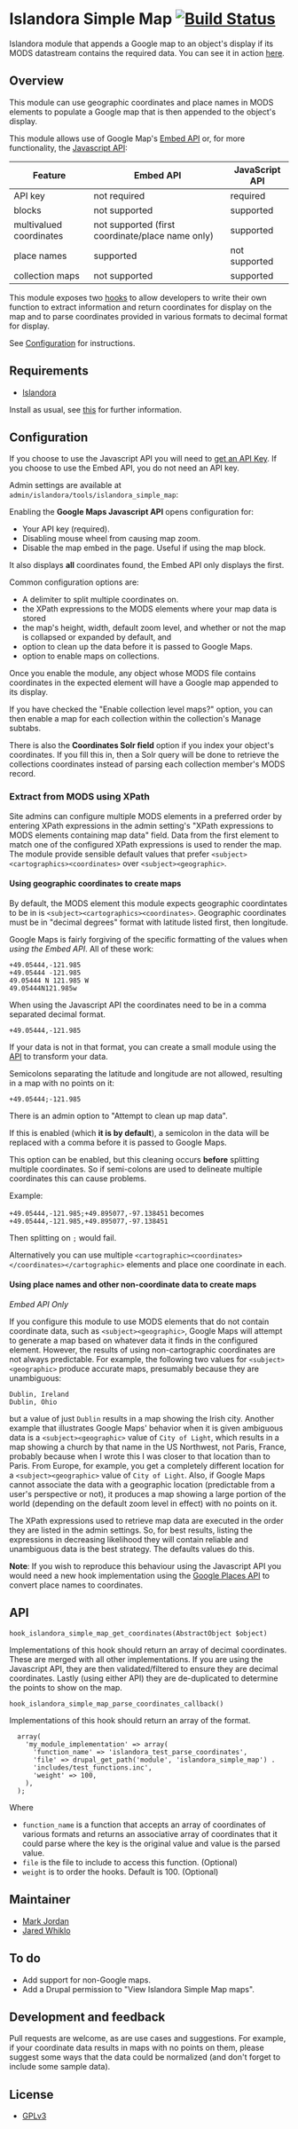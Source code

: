 # Islandora Simple Map [![Build Status](https://travis-ci.org/mjordan/islandora_simple_map.svg?branch=7.x)](https://travis-ci.org/mjordan/islandora_simple_map)

Islandora module that appends a Google map to an object's display if its MODS datastream contains the required data. You can see it in action [here](http://digital.lib.sfu.ca/pfp-980/buffalo-stanley-park-vancouver-bc).

## Overview

This module can use geographic coordinates and place names in MODS elements to populate a Google map that is then appended to the object's display.

This module allows use of Google Map's [Embed API](https://developers.google.com/maps/documentation/embed/) or, for more functionality, the [Javascript API](https://developers.google.com/maps/documentation/javascript/):

Feature | Embed API | JavaScript API
--- | --- | ---
API key | not required | required
blocks | not supported | supported
multivalued coordinates | not supported (first coordinate/place name only) | supported
place names | supported | not supported
collection maps | not supported | supported

This module exposes two [hooks](#api) to allow developers to write their own function to extract information and return coordinates for display on the map
and to parse coordinates provided in various formats to decimal format for display.

See [Configuration](#configuration) for instructions.

## Requirements

* [Islandora](https://github.com/Islandora/islandora)

Install as usual, see [this](https://drupal.org/documentation/install/modules-themes/modules-7) for further information.

## Configuration

If you choose to use the Javascript API you will need to [get an API Key](https://developers.google.com/maps/documentation/javascript/get-api-key). If you choose to use the Embed API, you do not need an API key.

Admin settings are available at `admin/islandora/tools/islandora_simple_map`:

Enabling the **Google Maps Javascript API** opens configuration for:

* Your API key (required).
* Disabling mouse wheel from causing map zoom.
* Disable the map embed in the page. Useful if using the map block.

It also displays **all** coordinates found, the Embed API only displays the first.

Common configuration options are:

* A delimiter to split multiple coordinates on.
* the XPath expressions to the MODS elements where your map data is stored
* the map's height, width, default zoom level, and whether or not the map is collapsed or expanded by default, and
* option to clean up the data before it is passed to Google Maps.
* option to enable maps on collections.

Once you enable the module, any object whose MODS file contains coordinates in the expected element will have a Google map appended to its display.

If you have checked the "Enable collection level maps?" option, you can then enable a map for each collection within the collection's Manage subtabs.

There is also the __Coordinates Solr field__ option if you index your object's coordinates. If you fill this in, then a
Solr query will be done to retrieve the collections coordinates instead of parsing each collection member's MODS record.

### Extract from MODS using XPath

Site admins can configure multiple MODS elements in a preferred order by entering XPath expressions in the admin setting's "XPath expressions to MODS elements containing map data" field. Data from the first element to match one of the configured XPath expressions is used to render the map. The module provide sensible default values that prefer `<subject><cartographics><coordinates>` over `<subject><geographic>`.

#### Using geographic coordinates to create maps

By default, the MODS element this module expects geographic coordintates to be in is `<subject><cartographics><coordinates>`. Geographic coordinates must be in "decimal degrees" format with latitude listed first, then longitude.

Google Maps is fairly forgiving of the specific formatting of the values when _using the Embed API_. All of these work:

```
+49.05444,-121.985
+49.05444 -121.985
49.05444 N 121.985 W
49.05444N121.985w
```

When using the Javascript API the coordinates need to be in a comma separated decimal format. 
```
+49.05444,-121.985
```

If your data is not in that format, you can create a small module using the [API](#api) to transform your data.

Semicolons separating the latitude and longitude are not allowed, resulting in a map with no points on it:

```
+49.05444;-121.985
```

There is an admin option to "Attempt to clean up map data".

If this is enabled (which **it is by default**), a semicolon in the data will be replaced with a comma before it is passed to Google Maps.

This option can be enabled, but this cleaning occurs **before** splitting multiple coordinates. 
So if semi-colons are used to delineate multiple coordinates this can cause problems.

Example:

`+49.05444,-121.985;+49.895077,-97.138451`
becomes
`+49.05444,-121.985,+49.895077,-97.138451`

Then splitting on `;` would fail.

Alternatively you can use multiple `<cartographic><coordinates></coordinates></cartographic>` elements and
place one coordinate in each.

#### Using place names and other non-coordinate data to create maps

_Embed API Only_

If you configure this module to use MODS elements that do not contain coordinate data, such as `<subject><geographic>`, Google Maps will attempt to generate a map based on whatever data it finds in the configured element. However, the results of using non-cartographic coordinates are not always predictable. For example, the following two values for `<subject><geographic>` produce accurate maps, presumably because they are unambiguous:

```
Dublin, Ireland
Dublin, Ohio
```

but a value of just `Dublin` results in a map showing the Irish city. Another example that illustrates Google Maps' behavior when it is given ambiguous data is a `<subject><geographic>` value of `City of Light`, which results in a map showing a church by that name in the US Northwest, not Paris, France, probably because when I wrote this I was closer to that location than to Paris. From Europe, for example, you get a completely different location for a `<subject><geographic>` value of `City of Light`. Also, if Google Maps cannot associate the data with a geographic location (predictable from a user's perspective or not), it produces a map showing a large portion of the world (depending on the default zoom level in effect) with no points on it.

The XPath expressions used to retrieve map data are executed in the order they are listed in the admin settings. So, for best results, listing the expressions in decreasing likelihood they will contain reliable and unambiguous data is the best strategy. The defaults values do this.

**Note**: If you wish to reproduce this behaviour using the Javascript API you would need a new hook implementation using the 
[Google Places API](https://developers.google.com/places/) to convert place names to coordinates.

## API

`hook_islandora_simple_map_get_coordinates(AbstractObject $object)`

Implementations of this hook should return an array of decimal coordinates. 
These are merged with all other implementations. 
If you are using the Javascript API, they are then validated/filtered to ensure they are decimal coordinates.
Lastly (using either API) they are de-duplicated to determine the points to show on the map.

`hook_islandora_simple_map_parse_coordinates_callback()`

Implementations of this hook should return an array of the format.
```
  array(
    'my_module_implementation' => array(
      'function_name' => 'islandora_test_parse_coordinates',
      'file' => drupal_get_path('module', 'islandora_simple_map') .
      'includes/test_functions.inc',
      'weight' => 100,
    ),
  );
```
Where
* `function_name` is a function that accepts an array of coordinates of various formats and returns an associative 
array of coordinates that it could parse where the key is the original value and value is the parsed value.
* `file` is the file to include to access this function. (Optional)
* `weight` is to order the hooks. Default is 100. (Optional) 
## Maintainer

* [Mark Jordan](https://github.com/mjordan)
* [Jared Whiklo](https://github.com/whikloj)

## To do

* Add support for non-Google maps.
* Add a Drupal permission to "View Islandora Simple Map maps".

## Development and feedback

Pull requests are welcome, as are use cases and suggestions. For example, if your coordinate data results in maps with no points on them, please suggest some ways that the data could be normalized (and don't forget to include some sample data).

## License

* [GPLv3](http://www.gnu.org/licenses/gpl-3.0.txt)

